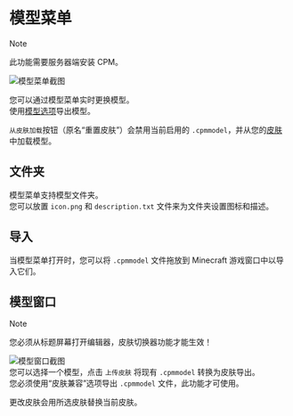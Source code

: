 
<a name="the-models-menu"/>

# 模型菜单

> [!NOTE]
> 此功能需要服务器端安装 CPM。

![模型菜单截图](https://github.com/tom5454/CustomPlayerModels/wiki/images/models_menu.png)

您可以通过模型菜单实时更换模型。  
使用[模型选项](https://github.com/tom5454/CustomPlayerModels/wiki/Exporting#model-file)导出模型。

`从皮肤加载`按钮（原名“重置皮肤”）会禁用当前启用的 `.cpmmodel`，并从您的[皮肤](https://github.com/tom5454/CustomPlayerModels/wiki/Exporting#stored-in-skin)中加载模型。


<a name="folders"/>

## 文件夹
模型菜单支持模型文件夹。  
您可以放置 `icon.png` 和 `description.txt` 文件来为文件夹设置图标和描述。


<a name="importing"/>

## 导入
当模型菜单打开时，您可以将 `.cpmmodel` 文件拖放到 Minecraft 游戏窗口中以导入它们。


<a name="models-popup"/>

## 模型窗口

> [!NOTE]
> 您必须从标题屏幕打开编辑器，皮肤切换器功能才能生效！

![模型窗口截图](https://github.com/tom5454/CustomPlayerModels/wiki/images/models_popup.png)  
您可以选择一个模型，点击 `上传皮肤` 将现有 `.cpmmodel` 转换为皮肤导出。  
您必须使用“皮肤兼容”选项导出 `.cpmmodel` 文件，此功能才可使用。  

更改皮肤会用所选皮肤替换当前皮肤。
